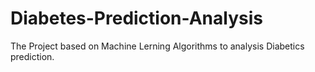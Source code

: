 # Diabetes-Prediction-Analysis
The Project based on Machine Lerning Algorithms to analysis Diabetics prediction.

